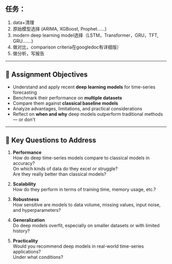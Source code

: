 ## 任务：
1. data+清理 
2. 原始模型选择 (ARIMA, XGBoost, Prophet......)
3. modern deep learning model选择（LSTM，Transformer，GRU，TFT, GRU.......)
4. 做对比，comparison criteria在googledoc有详细版）
5. 做分析，写报告

---

## 🎯 Assignment Objectives

- Understand and apply recent **deep learning models** for time-series forecasting
- Benchmark their performance on **multiple datasets**
- Compare them against **classical baseline models**
- Analyze advantages, limitations, and practical considerations
- Reflect on **when and why** deep models outperform traditional methods — or don't

---

## 🧠 Key Questions to Address

1. **Performance**  
   How do deep time-series models compare to classical models in accuracy?  
   On which kinds of data do they excel or struggle?  
   Are they really better than classical models?

2. **Scalability**  
   How do they perform in terms of training time, memory usage, etc.?

3. **Robustness**  
   How sensitive are models to data volume, missing values, input noise, and hyperparameters?

4. **Generalization**  
   Do deep models overfit, especially on smaller datasets or with limited history?

5. **Practicality**  
   Would you recommend deep models in real-world time-series applications?  
   Under what conditions?
